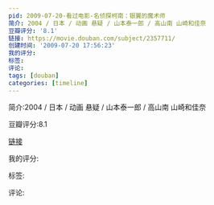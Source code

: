 ```yaml
---
pid: 2009-07-20-看过电影-名侦探柯南：银翼的魔术师
简介: 2004 / 日本 / 动画 悬疑 / 山本泰一郎 / 高山南 山崎和佳奈
豆瓣评分: '8.1'
链接: https://movie.douban.com/subject/2357711/
创建时间: '2009-07-20 17:56:23'
我的评分:
标签:
评论:
tags: [douban]
categories: [timeline]
---
```

简介:2004 / 日本 / 动画 悬疑 / 山本泰一郎 / 高山南 山崎和佳奈

豆瓣评分:8.1

[链接](https://movie.douban.com/subject/2357711/)

我的评分:

标签:

评论:

